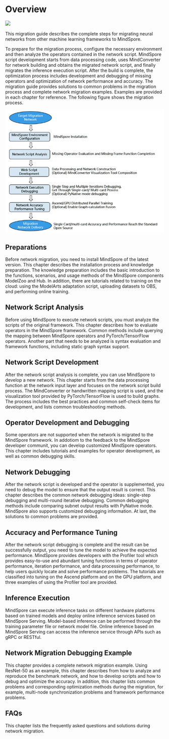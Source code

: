 # Overview

<a href="https://gitee.com/mindspore/docs/blob/master/docs/mindspore/source_en/migration_guide/overview.md" target="_blank"><img src="https://mindspore-website.obs.cn-north-4.myhuaweicloud.com/website-images/master/resource/_static/logo_source_en.png"></a>

This migration guide describes the complete steps for migrating neural networks from other machine learning frameworks to MindSpore.

To prepare for the migration process, configure the necessary environment and then analyze the operators contained in the network script. MindSpore script development starts from data processing code, uses MindConverter for network building and obtains the migrated network script, and finally migrates the inference execution script. After the build is complete, the optimization process includes development and debugging of missing operators and optimization of network performance and accuracy. The migration guide provides solutions to common problems in the migration process and complete network migration examples. Examples are provided in each chapter for reference. The following figure shows the migration process.

![flowchart](./images/flowchart.PNG)

## Preparations

Before network migration, you need to install MindSpore of the latest version. This chapter describes the installation process and knowledge preparation. The knowledge preparation includes the basic introduction to the functions, scenarios, and usage methods of the MindSpore components ModelZoo and Hub. In addition, there are tutorials related to training on the cloud: using the ModelArts adaptation script, uploading datasets to OBS, and performing online training.

## Network Script Analysis

Before using MindSpore to execute network scripts, you must analyze the scripts of the original framework. This chapter describes how to evaluate operators in the MindSpore framework. Common methods include querying the mapping between MindSpore operators and PyTorch/TensorFlow operators. Another part that needs to be analyzed is syntax evaluation and framework functions, including static graph syntax support.

## Network Script Development

After the network script analysis is complete, you can use MindSpore to develop a new network. This chapter starts from the data processing function at the network input layer and focuses on the network script build process. The MindConverter or handwritten mapping script is used, and the visualization tool provided by PyTorch/TensorFlow is used to build graphs. The process includes the best practices and common self-check items for development, and lists common troubleshooting methods.

## Operator Development and Debugging

Some operators are not supported when the network is migrated to the MindSpore framework. In addotiom to the feedback to the MindSpore developer communit, you can develop customized MindSpore operators. This chapter includes tutorials and examples for operator development, as well as common debugging skills.

## Network Debugging

After the network script is developed and the operator is supplemented, you need to debug the model to ensure that the output result is correct. This chapter describes the common network debugging ideas: single-step debugging and multi-round iterative debugging. Common debugging methods include comparing subnet output results with PyNative mode. MindSpore also supports customized debugging information. At last, the solutions to common problems are provided.

## Accuracy and Performance Tuning

After the network script debugging is complete and the result can be successfully output, you need to tune the model to achieve the expected performance. MindSpore provides developers with the Profiler tool which provides easy-to-use and abundant tuning functions in terms of operator performance, iteration performance, and data processing performance, to help users quickly locate and solve performance problems. The tutorials are classified into tuning on the Ascend platform and on the GPU platform, and three examples of using the Profiler tool are provided.

## Inference Execution

MindSpore can execute inference tasks on different hardware platforms based on trained models and deploy online inference services based on MindSpore Serving. Model-based inference can be performed through the training parameter file or network model file. Online inference based on MindSpore Serving can access the inference service through APIs such as gRPC or RESTful.

## Network Migration Debugging Example

This chapter provides a complete network migration example. Using ResNet-50 as an example, this chapter describes from how to analyze and reproduce the benchmark network, and how to develop scripts and how to debug and optimize the accuracy. In addition, this chapter lists common problems and corresponding optimization methods during the migration, for example, multi-node synchronization problems and framework performance problems.

## FAQs

This chapter lists the frequently asked questions and solutions during network migration.
